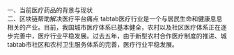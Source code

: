 一、当前医疗药品的背景与现状<br>
二、区块链帮助解决医疗平台痛点
tabtab医疗行业是一个与居民生命和健康息息相关的产业。目前，我国城市医疗体系已基本健全，农村以及社区医疗体系正在逐步完善中，医疗行业平稳发展。过去五年，由于新型农村合作医疗制度的推进、城tabtab市社区和农村卫生服务体系的完善，医疗行业平稳发展。
